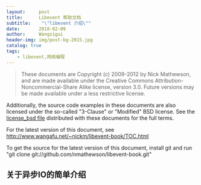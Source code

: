 ```yaml
---
layout:     post
title:      Libevent 帮助文档
subtitle:    "\"libevent 介绍\""
date:       2018-02-09
author:     Wangsigui
header-img: img/post-bg-2015.jpg
catalog: true
tags:
    - libevent,网络编程
---
```


>These documents are Copyright (c) 2009-2012 by Nick Mathewson, and are made available under the Creative Commons Attribution-Noncommercial-Share Alike license, version 3.0. Future versions may be made available under a less restrictive license.

Additionally, the source code examples in these documents are also licensed under the so-called "3-Clause" or "Modified" BSD license. See the [license_bsd file]() distributed with these documents for the full terms.

For the latest version of this document, see http://www.wangafu.net/~nickm/libevent-book/TOC.html

To get the source for the latest version of this document, install git and run "git clone git://github.com/nmathewson/libevent-book.git"

## 关于异步IO的简单介绍
